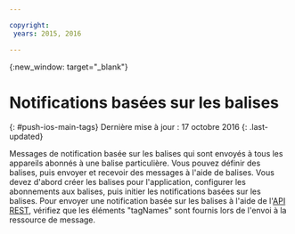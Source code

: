 ```yaml
---

copyright:
 years: 2015, 2016

---
```


{:new_window: target="_blank"}
# Notifications basées sur les balises 
{: #push-ios-main-tags}
Dernière mise à jour : 17 octobre 2016
{: .last-updated}

Messages de notification basée sur les balises qui sont envoyés à tous les appareils abonnés à une balise particulière. Vous pouvez définir des balises, puis envoyer et recevoir des messages à l'aide de balises. Vous devez d'abord créer les balises pour l'application, configurer les abonnements aux balises, puis initier les notifications basées sur les balises. Pour envoyer une notification basée sur les balises à l'aide de l'[API REST](https://mobile.{DomainName}/imfpush/), vérifiez que les éléments "tagNames" sont fournis lors de l'envoi à la ressource de message. 
